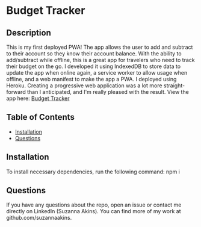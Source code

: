 # Budget Tracker

## Description
This is my first deployed PWA!  The app allows the user to add and subtract to their account so they know their account balance.  With the ability to add/subtract while offline, this is a great app for travelers who need to track their budget on the go. I developed it using IndexedDB to store data to update the app when online again, a service worker to allow usage when offline, and a web manifest to make the app a PWA.  I deployed using Heroku. Creating a progressive web application was a lot more straight-forward than I anticipated, and I'm really pleased with the result.  View the app here: 
[Budget Tracker](https://boiling-dusk-43512.herokuapp.com/)

## Table of Contents
* [Installation](#installation)
* [Questions](#questions)


## Installation
To install necessary dependencies, run the following command:
npm i

## Questions
If you have any questions about the repo, open an issue or contact me directly on LinkedIn (Suzanna Akins).
You can find more of my work at github.com/suzannaakins.
